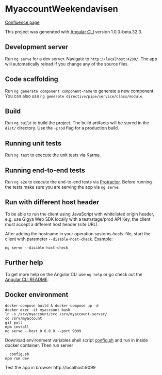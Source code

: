 # MyaccountWeekendavisen

[Confluence page](https://berlingskemedia.atlassian.net/wiki/display/UT/MyAccount+SSO+app)

This project was generated with [Angular CLI](https://github.com/angular/angular-cli) version 1.0.0-beta.32.3.

## Development server
Run `ng serve` for a dev server. Navigate to `http://localhost:4200/`. The app will automatically reload if you change any of the source files.

## Code scaffolding

Run `ng generate component component-name` to generate a new component. You can also use `ng generate directive/pipe/service/class/module`.

## Build

Run `ng build` to build the project. The build artifacts will be stored in the `dist/` directory. Use the `-prod` flag for a production build.

## Running unit tests

Run `ng test` to execute the unit tests via [Karma](https://karma-runner.github.io).

## Running end-to-end tests

Run `ng e2e` to execute the end-to-end tests via [Protractor](http://www.protractortest.org/).
Before running the tests make sure you are serving the app via `ng serve`.

## Run with different host header

To be able to run the client using JavaScript with whitelisted origin header, e.g. use Gigya Web SDK locally with a test/stage/prod API Key, the client must accept a different host header (site URL).

After adding the hostname in your operation systems _hosts_-file, start the client with parameter `--disable-host-check`. Example:

```
ng serve --disable-host-check
```

## Further help

To get more help on the Angular CLI use `ng help` or go check out the [Angular CLI README](https://github.com/angular/angular-cli/blob/master/README.md).

## Docker environment

```
docker-compose build & docker-compose up -d
docker exec -it myaccount bash
ln -s /srv/myaccount/src /srv/myaccount-server/
cd /srv/myaccount
git pull
npm install
ng serve --host 0.0.0.0 --port 9099
```
Download environment variables shell script [config.sh](https://berlingskemedia.atlassian.net/wiki/download/attachments/129134687/config.sh?version=1&modificationDate=1491815428453&cacheVersion=1&api=v2)
and run in inside docker container. Then run server
```
. config.sh
npm run dev
```
Test the app in browser http://localhost:9099
